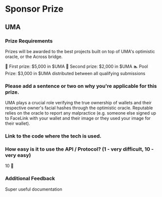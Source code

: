 # Sponsor Prize

## UMA

### Prize Requirements
Prizes will be awarded to the best projects built on top of UMA's optimistic oracle, or the Across bridge.

🥇 First prize: $5,000 in $UMA
🥈 Second prize: $2,000 in $UMA
🏊 Pool Prize: $3,000 in $UMA distributed between all qualifying submissions

### Please add a sentence or two on why you're applicable for this prize.
UMA plays a crucial role verifying the true ownership of wallets and their respective owner's facial hashes through the optimistic oracle. Reputable relies on the oracle to report any malpractice (e.g. someone else signed up to FaceLink with your wallet and their image or they used your image for their wallet).


### Link to the code where the tech is used.

### How easy is it to use the API / Protocol? (1 - very difficult, 10 - very easy)
10 🌟

### Additional Feedback
Super useful documentation
